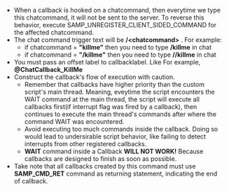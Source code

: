 * When a callback is hooked on a chatcommand, then everytime we type this chatcommand, it will not be sent to the server. To reverse this behavior, execute SAMP_UNREGISTER_CLIENT_SIDED_COMMAND for the affected chatcommand.
* The chat command trigger text will be **/\<chatcommand\>** . For example:
  * if chatcommand = **"killme"** then you need to type **/killme** in chat
  * if chatcommand = **"/killme"** then you need to type **//killme** in chat
* You must pass an offset label to callbacklabel. Like For example, **@ChatCallback_KillMe**
* Construct the callback's flow of execution with caution.
  * Remember that callbacks have higher priority than the custom script's main thread. Meaning, eveytime the script encounters the WAIT command at the main thread, the script will execute all callbacks first(if interrupt flag was fired by a callback), then continues to execute the main thread's commands after where the command WAIT was encountered.
  * Avoid executing too much commands inside the callback. Doing so would lead to undersirable script behavior, like failing to detect interrupts from other registered callbacks.
  * **WAIT** command inside a Callback **WILL NOT WORK!** Because callbacks are designed to finish as soon as possible.
* Take note that all callbacks created by this command must use **SAMP_CMD_RET** command as returning statement, indicating the end of callback.